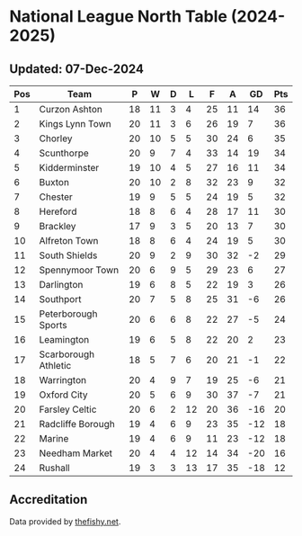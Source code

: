 # National League North Table (2024-2025)
## Updated: 07-Dec-2024

| Pos | Team | P | W | D | L | F | A | GD | Pts |
| --- | --- | --- | --- | --- | --- | --- | --- | --- | --- |
| 1 | Curzon Ashton | 18 | 11 | 3 | 4 | 25 | 11 | 14 | 36 |
| 2 | Kings Lynn Town | 20 | 11 | 3 | 6 | 26 | 19 | 7 | 36 |
| 3 | Chorley | 20 | 10 | 5 | 5 | 30 | 24 | 6 | 35 |
| 4 | Scunthorpe | 20 | 9 | 7 | 4 | 33 | 14 | 19 | 34 |
| 5 | Kidderminster | 19 | 10 | 4 | 5 | 27 | 16 | 11 | 34 |
| 6 | Buxton | 20 | 10 | 2 | 8 | 32 | 23 | 9 | 32 |
| 7 | Chester | 19 | 9 | 5 | 5 | 24 | 19 | 5 | 32 |
| 8 | Hereford | 18 | 8 | 6 | 4 | 28 | 17 | 11 | 30 |
| 9 | Brackley | 17 | 9 | 3 | 5 | 20 | 13 | 7 | 30 |
| 10 | Alfreton Town | 18 | 8 | 6 | 4 | 24 | 19 | 5 | 30 |
| 11 | South Shields | 20 | 9 | 2 | 9 | 30 | 32 | -2 | 29 |
| 12 | Spennymoor Town | 20 | 6 | 9 | 5 | 29 | 23 | 6 | 27 |
| 13 | Darlington | 19 | 6 | 8 | 5 | 22 | 19 | 3 | 26 |
| 14 | Southport | 20 | 7 | 5 | 8 | 25 | 31 | -6 | 26 |
| 15 | Peterborough Sports | 20 | 6 | 6 | 8 | 22 | 27 | -5 | 24 |
| 16 | Leamington | 19 | 6 | 5 | 8 | 22 | 20 | 2 | 23 |
| 17 | Scarborough Athletic | 18 | 5 | 7 | 6 | 20 | 21 | -1 | 22 |
| 18 | Warrington | 20 | 4 | 9 | 7 | 19 | 25 | -6 | 21 |
| 19 | Oxford City | 20 | 5 | 6 | 9 | 30 | 37 | -7 | 21 |
| 20 | Farsley Celtic | 20 | 6 | 2 | 12 | 20 | 36 | -16 | 20 |
| 21 | Radcliffe Borough | 19 | 4 | 6 | 9 | 23 | 35 | -12 | 18 |
| 22 | Marine | 19 | 4 | 6 | 9 | 11 | 23 | -12 | 18 |
| 23 | Needham Market | 20 | 4 | 4 | 12 | 14 | 34 | -20 | 16 |
| 24 | Rushall | 19 | 3 | 3 | 13 | 17 | 35 | -18 | 12 |

## Accreditation 

Data provided by [thefishy.net](https://www.thefishy.net/).